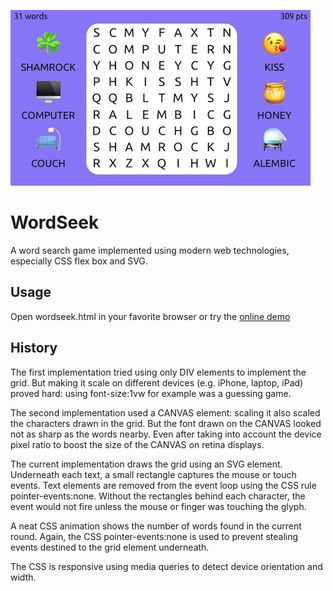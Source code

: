 ![wordseek screenshot](screenshot.jpg)

# WordSeek
A word search game implemented using modern web technologies, especially CSS flex box and SVG.

## Usage

Open wordseek.html in your favorite browser or try the [online demo](http://www.appblit.com/static/wordseek.html)

## History

The first implementation tried using only DIV elements to implement the grid.
But making it scale on different devices (e.g. iPhone, laptop, iPad) proved hard:
using font-size:1vw for example was a guessing game.

The second implementation used a CANVAS element: scaling it also scaled the characters
drawn in the grid. But the font drawn on the CANVAS looked not as sharp as the words nearby.
Even after taking into account the device pixel ratio to boost the size of the CANVAS 
on retina displays.

The current implementation draws the grid using an SVG element.
Underneath each text, a small rectangle captures the mouse or touch events.
Text elements are removed from the event loop using the CSS  rule pointer-events:none.
Without the rectangles behind each character, the event would not fire unless the mouse
or finger was touching the glyph.

A neat CSS animation shows the number of words found in the current round.
Again, the CSS pointer-events:none is used to prevent stealing events destined to the grid
element underneath.

The CSS is responsive using media queries to detect device orientation and width.
